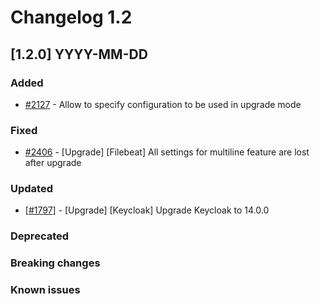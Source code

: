 # Changelog 1.2

## [1.2.0] YYYY-MM-DD

### Added

- [#2127](https://github.com/epiphany-platform/epiphany/issues/2127) - Allow to specify configuration to be used in upgrade mode

### Fixed

- [#2406](https://github.com/epiphany-platform/epiphany/issues/2406) - [Upgrade] [Filebeat] All settings for multiline feature are lost after upgrade

### Updated

- [[#1797](https://github.com/epiphany-platform/epiphany/issues/1797)] - [Upgrade] [Keycloak] Upgrade Keycloak to 14.0.0

### Deprecated

### Breaking changes

### Known issues
